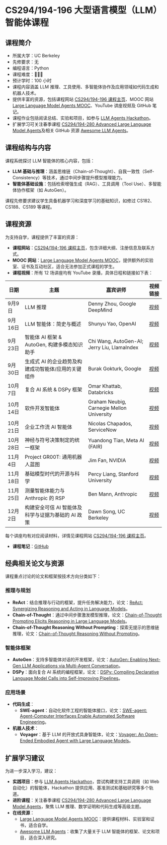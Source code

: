 # CS294/194-196 大型语言模型（LLM）智能体课程

## 课程简介

- 所属大学：UC Berkeley
- 先修要求：无
- 编程语言：Python
- 课程难度：🌟🌟🌟
- 预计学时：100 小时
- 课程内容涵盖 LLM 推理、工具使用、多智能体协作及应用领域如代码生成和机器人技术。
- 提供丰富的资源，包括课程网站 [CS294/194-196 课程主页](http://rdi.berkeley.edu/llm-agents/f24)、MOOC 网站 [Large Language Model Agents MOOC](https://llmagents-learning.org/f24)、YouTube 讲座视频及 GitHub 笔记。
- 课程作业包括阅读总结、实验和项目，如参与 [LLM Agents Hackathon](http://rdi.berkeley.edu/llm-agents-hackathon/)。
- 扩展学习可关注春季课程 [CS294/194-280 Advanced Large Language Model Agents](http://rdi.berkeley.edu/adv-llm-agents/sp25)及相关 GitHub 资源 [Awesome LLM Agents](https://github.com/kaushikb11/awesome-llm-agents)。

## 课程结构与内容
课程系统探讨 LLM 智能体的核心内容，包括：
- **LLM 基础与推理**：涵盖思维链（Chain-of-Thought）、自我一致性（Self-Consistency）等技术，通过中间步骤提升模型推理能力。
- **智能体基础设施**：包括检索增强生成（RAG）、工具调用（Tool Use）、多智能体协作框架（如 AutoGen）。

课程先修要求建议学生具备机器学习和深度学习的基础知识，如修过 CS182、CS188、CS189 等课程。

## 课程资源
为支持自学，课程提供了丰富的资源：
- **课程网站**：[CS294/194-196 课程主页](http://rdi.berkeley.edu/llm-agents/f24)，包含详细大纲、注册信息及联系方式。
- **MOOC 网站**：[Large Language Model Agents MOOC](https://llmagents-learning.org/f24)，提供额外的实验室、证书及互动社区，适合无法参加正式课程的学生。
- **课程视频**：所有 12 场讲座均有 YouTube 录播，具体日程和链接如下表：

| 日期       | 主题                                               | 嘉宾讲师                            | 视频链接                                        |
|------------|----------------------------------------------------|-------------------------------------|-------------------------------------------------|
| 9月9日     | LLM 推理                                           | Denny Zhou, Google DeepMind         | [视频](https://www.youtube.com/live/QL-FS_Zcmyo) |
| 9月16日    | LLM 智能体：简史与概述                             | Shunyu Yao, OpenAI                  | [视频](https://www.youtube.com/watch?v=RM6ZArd2nVc) |
| 9月23日    | 智能体 AI 框架 & AutoGen, 构建多模态知识助手       | Chi Wang, AutoGen-AI; Jerry Liu, LlamaIndex | [视频](https://www.youtube.com/live/OOdtmCMSOo4) |
| 9月30日    | 生成式 AI 的企业趋势及构建成功智能体/应用的关键组件 | Burak Gokturk, Google               | [视频](https://www.youtube.com/live/Sy1psHS3w3I) |
| 10月7日    | 复合 AI 系统 & DSPy 框架                           | Omar Khattab, Databricks            | [视频](https://www.youtube.com/live/JEMYuzrKLUw) |
| 10月14日   | 软件开发智能体                                     | Graham Neubig, Carnegie Mellon University | [视频](https://www.youtube.com/live/f9L9Fkq-8K4) |
| 10月21日   | 企业工作流 AI 智能体                               | Nicolas Chapados, ServiceNow        | [视频](https://www.youtube.com/live/-yf-e-9FvOc) |
| 10月28日   | 神经与符号决策制定的统一框架                       | Yuandong Tian, Meta AI (FAIR)       | [视频](https://www.youtube.com/live/wm9-7VBpdEo) |
| 11月4日    | Project GR00T: 通用机器人蓝图                      | Jim Fan, NVIDIA                     | [视频](https://www.youtube.com/live/Qhxr0uVT2zs) |
| 11月18日   | 基础模型时代的开源与科学                           | Percy Liang, Stanford University    | [视频](https://www.youtube.com/live/f3KKx9LWntQ) |
| 11月25日   | 测量智能体能力与 Anthropic 的 RSP                  | Ben Mann, Anthropic                 | [视频](https://www.youtube.com/live/6y2AnWol7oo) |
| 12月2日    | 构建安全可信 AI 智能体及科学与证据为基础的 AI 政策 | Dawn Song, UC Berkeley              | [视频](https://www.youtube.com/live/QAgR4uQ15rc) |

每个讲座均有对应阅读材料，详情见课程网站 [CS294/194-196 课程主页](http://rdi.berkeley.edu/llm-agents/f24#syllabus)。

- **课程笔记**：[GitHub](https://github.com/rajdeepmondaldotcom/CS294_LLM_Agents_Notes_Fall2024)

## 经典相关论文与资源
课程重点讨论的论文和框架按技术方向分类如下：

### 推理与规划
- **ReAct**：结合推理与行动的框架，提升任务解决能力，论文：[ReAct: Synergizing Reasoning and Acting in Language Models](https://arxiv.org/abs/2210.03629)。
- **Chain-of-Thought**：通过中间步骤激发模型推理，论文：[Chain-of-Thought Prompting Elicits Reasoning in Large Language Models](https://arxiv.org/abs/2201.11903)。
- **Chain-of-Thought Reasoning Without Prompting**：探索无提示的思维链推理，论文：[Chain-of-Thought Reasoning Without Prompting](https://arxiv.org/abs/2402.10200)。

### 智能体框架
- **AutoGen**：支持多智能体对话的开发框架，论文：[AutoGen: Enabling Next-Gen LLM Applications via Multi-Agent Conversation](https://arxiv.org/abs/2308.08155)。
- **DSPy**：面向复合 AI 系统的编程框架，论文：[DSPy: Compiling Declarative Language Model Calls into Self-Improving Pipelines](https://arxiv.org/abs/2310.03714)。

### 应用场景
- **代码生成**：
  - **SWE-agent**：自动化软件工程的智能体接口，论文：[SWE-agent: Agent-Computer Interfaces Enable Automated Software Engineering](https://arxiv.org/abs/2402.01030)。
- **机器人技术**：
  - **Voyager**：基于 LLM 的开放式具身智能体，论文：[Voyager: An Open-Ended Embodied Agent with Large Language Models](https://arxiv.org/abs/2305.16291)。


## 扩展学习建议
为进一步深入学习，建议：
- **实践项目**：参与 [LLM Agents Hackathon](http://rdi.berkeley.edu/llm-agents-hackathon/)，尝试构建支持工具调用（如 Web 自动化）的智能体，Hackathon 提供应用、基准测试和基础研究等多个轨道。
- **进阶课程**：关注春季课程 [CS294/194-280 Advanced Large Language Model Agents](http://rdi.berkeley.edu/adv-llm-agents/sp25)，聚焦 LLM 推理、数学证明和代码生成等高级主题。
- **在线资源**：
  - [Large Language Model Agents MOOC](https://llmagents-learning.org/f24)：提供课程材料、实验室和证书，适合自学。
  - [Awesome LLM Agents](https://github.com/kaushikb11/awesome-llm-agents)：收集了大量关于 LLM 智能体的框架、论文和项目，适合深入研究。